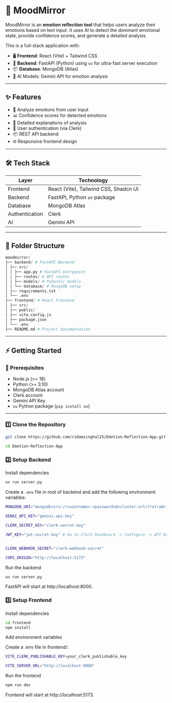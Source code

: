 # 🌈 MoodMirror

MoodMirror is an **emotion reflection tool** that helps users analyze their emotions based on text input. It uses AI to detect the dominant emotional state, provide confidence scores, and generate a detailed analysis.

This is a full-stack application with:

- 🖥️ **Frontend**: React (Vite) + Tailwind CSS
- 🚀 **Backend**: FastAPI (Python) using `uv` for ultra-fast server execution
- 📦 **Database**: MongoDB (Atlas)
- 🤖 AI Models: Gemini API for emotion analysis

---

## ✨ Features

- 📝 Analyze emotions from user input
- 📊 Confidence scores for detected emotions
- 📖 Detailed explanations of analysis
- 👤 User authentication (via Clerk)
- 📦 REST API backend
- 🌐 Responsive frontend design

---

## 🛠️ Tech Stack

| Layer          | Technology                            |
| -------------- | ------------------------------------- |
| Frontend       | React (Vite), Tailwind CSS, Shadcn UI |
| Backend        | FastAPI, Python `uv` package          |
| Database       | MongoDB Atlas                         |
| Authentication | Clerk                                 |
| AI             | Gemini API                            |

---

## 📂 Folder Structure

```py
moodmirror/
├── backend/ # FastAPI Backend
│ ├── src/
│ │ ├── app.py # FastAPI entrypoint
│ │ ├── routes/ # API routes
│ │ ├── models/ # Pydantic models
│ │ └── database/ # MongoDB setup
│ ├── requirements.txt
│ └── .env
├── frontend/ # React Frontend
│ ├── src/
│ ├── public/
│ ├── vite.config.js
│ ├── package.json
│ └── .env
├── README.md # Project documentation

```

---

## ⚡ Getting Started

### 🚨 Prerequisites

- Node.js (>= 18)
- Python (>= 3.10)
- MongoDB Atlas account
- Clerk account
- Gemini API Key
- `uv` Python package (`pip install uv`)

---

### 1️⃣ Clone the Repository

```bash
git clone https://github.com/ridamsinghal25/Emotion-Reflection-App.git

cd Emotion-Reflection-App
```

### 2️⃣ Setup Backend

Install dependencies

```bash
uv run server.py
```

Create a `.env` file in root of backend and add the following environment variables:

```bash
MONGODB_URI="mongodb+srv://<username>:<password>@<cluster-url>?retryWrites=true&w=majority"

GENAI_API_KEY="gemini-api-key"

CLERK_SECRET_KEY="clerk-secret-key"

JWT_KEY="jwt-secret-key" # Go to Clerk Dashboard -> Configure -> API Keys -> Take JWKS Public Key


CLERK_WEBHOOK_SECRET="clerk-webhook-secret"

CORS_ORIGIN="http://localhost:5173"
```

Run the backend

```bash
uv run server.py
```

FastAPI will start at http://localhost:8000.

### 3️⃣ Setup Frontend

Install dependencies

```bash
cd frontend
npm install
```

Add environment variables

Create a .env file in frontend/:

```bash
VITE_CLERK_PUBLISHABLE_KEY=your_clerk_publishable_key

VITE_SERVER_URL="http://localhost:8000"
```

Run the frontend

```bash
npm run dev
```

Frontend will start at http://localhost:5173.
